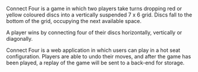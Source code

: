Connect Four is a game in which two players take turns dropping red or yellow coloured discs into a vertically suspended 7 x 6 grid. Discs fall to the bottom of the grid, occupying the next available space.

A player wins by connecting four of their discs horizontally, vertically or diagonally.

Connect Four is a  web application in which users can play in a hot seat configuration. Players are able to undo their moves, and after the game has been played, a replay of the game will be sent to a back-end for storage.